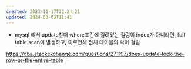 ```yaml
---
created: 2023-11-17T22:24:21
updated: 2024-03-03T11:41
---
```

- mysql 에서 update할때 where조건에 걸려있는 컬럼이 index가 아니라면, full table scan이 발생하고, 이로인해 전체 테이블의 락이 걸림



https://dba.stackexchange.com/questions/271197/does-update-lock-the-row-or-the-entire-table